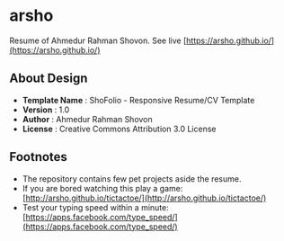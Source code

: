 arsho
========

Resume of Ahmedur Rahman Shovon. See live [https://arsho.github.io/](https://arsho.github.io/)

## About Design

- **Template Name** : ShoFolio - Responsive Resume/CV Template
- **Version** : 1.0
- **Author** : Ahmedur Rahman Shovon
- **License** : Creative Commons Attribution 3.0 License

## Footnotes

- The repository contains few pet projects aside the resume.
- If you are bored watching this play a game: [http://arsho.github.io/tictactoe/](http://arsho.github.io/tictactoe/)
- Test your typing speed within a minute: [https://apps.facebook.com/type_speed/](https://apps.facebook.com/type_speed/)
